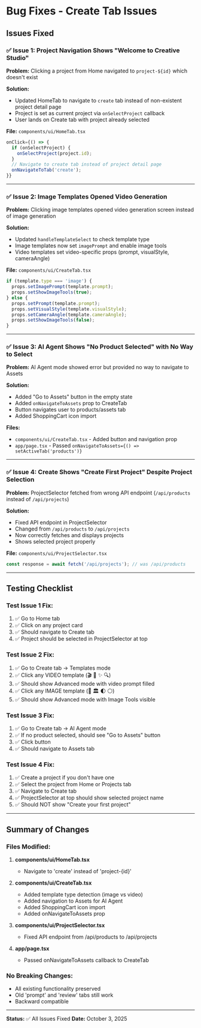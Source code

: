 # Bug Fixes - Create Tab Issues

## Issues Fixed

### ✅ Issue 1: Project Navigation Shows "Welcome to Creative Studio"
**Problem:** Clicking a project from Home navigated to `project-${id}` which doesn't exist

**Solution:** 
- Updated HomeTab to navigate to `create` tab instead of non-existent project detail page
- Project is set as current project via `onSelectProject` callback
- User lands on Create tab with project already selected

**File:** `components/ui/HomeTab.tsx`
```typescript
onClick={() => {
  if (onSelectProject) {
    onSelectProject(project.id);
  }
  // Navigate to create tab instead of project detail page
  onNavigateToTab('create');
}}
```

---

### ✅ Issue 2: Image Templates Opened Video Generation
**Problem:** Clicking image templates opened video generation screen instead of image generation

**Solution:**
- Updated `handleTemplateSelect` to check template type
- Image templates now set `imagePrompt` and enable image tools
- Video templates set video-specific props (prompt, visualStyle, cameraAngle)

**File:** `components/ui/CreateTab.tsx`
```typescript
if (template.type === 'image') {
  props.setImagePrompt(template.prompt);
  props.setShowImageTools(true);
} else {
  props.setPrompt(template.prompt);
  props.setVisualStyle(template.visualStyle);
  props.setCameraAngle(template.cameraAngle);
  props.setShowImageTools(false);
}
```

---

### ✅ Issue 3: AI Agent Shows "No Product Selected" with No Way to Select
**Problem:** AI Agent mode showed error but provided no way to navigate to Assets

**Solution:**
- Added "Go to Assets" button in the empty state
- Added `onNavigateToAssets` prop to CreateTab
- Button navigates user to products/assets tab
- Added ShoppingCart icon import

**Files:** 
- `components/ui/CreateTab.tsx` - Added button and navigation prop
- `app/page.tsx` - Passed `onNavigateToAssets={() => setActiveTab('products')}`

---

### ✅ Issue 4: Create Shows "Create First Project" Despite Project Selection
**Problem:** ProjectSelector fetched from wrong API endpoint (`/api/products` instead of `/api/projects`)

**Solution:**
- Fixed API endpoint in ProjectSelector
- Changed from `/api/products` to `/api/projects`
- Now correctly fetches and displays projects
- Shows selected project properly

**File:** `components/ui/ProjectSelector.tsx`
```typescript
const response = await fetch('/api/projects'); // was /api/products
```

---

## Testing Checklist

### Test Issue 1 Fix:
1. ✅ Go to Home tab
2. ✅ Click on any project card
3. ✅ Should navigate to Create tab
4. ✅ Project should be selected in ProjectSelector at top

### Test Issue 2 Fix:
1. ✅ Go to Create tab → Templates mode
2. ✅ Click any VIDEO template (🎬 🌆 ✨ 🔍)
3. ✅ Should show Advanced mode with video prompt filled
4. ✅ Click any IMAGE template (📸 🏛️ 🌓 ⚪)
5. ✅ Should show Advanced mode with Image Tools visible

### Test Issue 3 Fix:
1. ✅ Go to Create tab → AI Agent mode
2. ✅ If no product selected, should see "Go to Assets" button
3. ✅ Click button
4. ✅ Should navigate to Assets tab

### Test Issue 4 Fix:
1. ✅ Create a project if you don't have one
2. ✅ Select the project from Home or Projects tab
3. ✅ Navigate to Create tab
4. ✅ ProjectSelector at top should show selected project name
5. ✅ Should NOT show "Create your first project"

---

## Summary of Changes

### Files Modified:
1. **components/ui/HomeTab.tsx**
   - Navigate to 'create' instead of 'project-{id}'
   
2. **components/ui/CreateTab.tsx**
   - Added template type detection (image vs video)
   - Added navigation to Assets for AI Agent
   - Added ShoppingCart icon import
   - Added onNavigateToAssets prop

3. **components/ui/ProjectSelector.tsx**
   - Fixed API endpoint from /api/products to /api/projects

4. **app/page.tsx**
   - Passed onNavigateToAssets callback to CreateTab

### No Breaking Changes:
- All existing functionality preserved
- Old 'prompt' and 'review' tabs still work
- Backward compatible

---

**Status:** ✅ All Issues Fixed
**Date:** October 3, 2025
